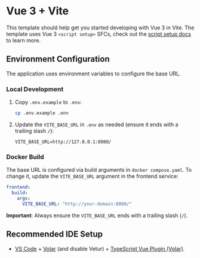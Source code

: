 # Vue 3 + Vite

This template should help get you started developing with Vue 3 in Vite. The template uses Vue 3 `<script setup>` SFCs, check out the [script setup docs](https://v3.vuejs.org/api/sfc-script-setup.html#sfc-script-setup) to learn more.

## Environment Configuration

The application uses environment variables to configure the base URL. 

### Local Development

1. Copy `.env.example` to `.env`:
   ```bash
   cp .env.example .env
   ```

2. Update the `VITE_BASE_URL` in `.env` as needed (ensure it ends with a trailing slash `/`):
   ```
   VITE_BASE_URL=http://127.0.0.1:8080/
   ```

### Docker Build

The base URL is configured via build arguments in `docker compose.yaml`. To change it, update the `VITE_BASE_URL` argument in the frontend service:

```yaml
frontend:
  build:
    args:
      VITE_BASE_URL: "http://your-domain:8080/"
```

**Important**: Always ensure the `VITE_BASE_URL` ends with a trailing slash (`/`).

## Recommended IDE Setup

- [VS Code](https://code.visualstudio.com/) + [Volar](https://marketplace.visualstudio.com/items?itemName=Vue.volar) (and disable Vetur) + [TypeScript Vue Plugin (Volar)](https://marketplace.visualstudio.com/items?itemName=Vue.vscode-typescript-vue-plugin).

